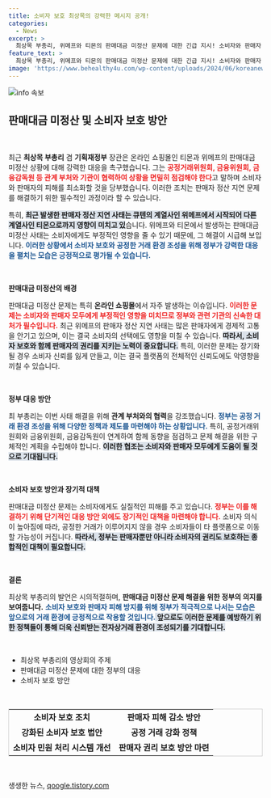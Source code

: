 ```yaml
---
title: 소비자 보호 최상목의 강력한 메시지 공개!
categories:
  - News
excerpt: >
  최상목 부총리, 위메프와 티몬의 판매대금 미정산 문제에 대한 긴급 지시! 소비자와 판매자 보호를 위한 강력한 점검 요청으로 전자상거래 시장의 불안이 해소될까? 지금, 상황을 확인하세요!
feature_text: >
  최상목 부총리, 위메프와 티몬의 판매대금 미정산 문제에 대한 긴급 지시! 소비자와 판매자 보호를 위한 강력한 점검 요청으로 전자상거래 시장의 불안이 해소될까? 지금, 상황을 확인하세요!
image: 'https://www.behealthy4u.com/wp-content/uploads/2024/06/koreanews.jpg'
---
```


<p><img src="https://www.behealthy4u.com/wp-content/uploads/2024/06/koreanews.jpg" alt="info 속보" /></p>

<h2 data-ke-size="size26">판매대금 미정산 및 소비자 보호 방안</h2>

<p data-ke-size="size16">&nbsp;</p>

<p data-ke-size="size16">최근 <b>최상목 부총리</b> 겸 <b>기획재정부</b> 장관은 온라인 쇼핑몰인 티몬과 위메프의 판매대금 미정산 상황에 대해 강력한 대응을 촉구했습니다. 그는 <b><span style="color: #ee2323;">공정거래위원회, 금융위원회, 금융감독원 등 관계 부처와 기관이 협력하여 상황을 면밀히 점검해야 한다</span></b>고 말하며 소비자와 판매자의 피해를 최소화할 것을 당부했습니다. 이러한 조치는 판매자 정산 지연 문제를 해결하기 위한 필수적인 과정이라 할 수 있습니다.</p>

<p data-ke-size="size16">특히, <b><span style="background-color: #21538527;">최근 발생한 판매자 정산 지연 사태는 큐텐의 계열사인 위메프에서 시작되어 다른 계열사인 티몬으로까지 영향이 미치고 있</span></b>습니다. 위메프와 티몬에서 발생하는 판매대금 미정산 사태는 소비자에게도 부정적인 영향을 줄 수 있기 때문에, 그 해결이 시급해 보입니다. <b><span style="color: #1a5490;">이러한 상황에서 소비자 보호와 공정한 거래 환경 조성을 위해 정부가 강력한 대응을 펼치는 모습은 긍정적으로 평가될 수 있습니다.</span></b></p>

<p data-ke-size="size16">&nbsp;</p>

<p><b>판매대금 미정산의 배경</b></p>

<p data-ke-size="size16">판매대금 미정산 문제는 특히 <b>온라인 쇼핑몰</b>에서 자주 발생하는 이슈입니다. <b><span style="color: #ee2323;">이러한 문제는 소비자와 판매자 모두에게 부정적인 영향을 미치므로 정부와 관련 기관의 신속한 대처가 필수입니다.</span></b> 최근 위메프의 판매자 정산 지연 사태는 많은 판매자에게 경제적 고통을 안기고 있으며, 이는 결국 소비자의 선택에도 영향을 미칠 수 있습니다. <b><span style="background-color: #21538527;">따라서, 소비자 보호와 함께 판매자의 권리를 지키는 노력이 중요합니다.</span></b> 특히, 이러한 문제는 장기화될 경우 소비자 신뢰를 잃게 만들고, 이는 결국 플랫폼의 전체적인 신뢰도에도 악영향을 끼칠 수 있습니다.</p>

<p data-ke-size="size16">&nbsp;</p>

<p><b>정부 대응 방안</b></p>

<p data-ke-size="size16">최 부총리는 이번 사태 해결을 위해 <b>관계 부처와의 협력</b>을 강조했습니다. <b><span style="color: #1a5490;">정부는 공정 거래 환경 조성을 위해 다양한 정책과 제도를 마련해야 하는 상황입니다.</span></b> 특히, 공정거래위원회와 금융위원회, 금융감독원이 연계하여 함께 동향을 점검하고 문제 해결을 위한 구체적인 계획을 수립해야 합니다. <b><span style="background-color: #21538527;">이러한 협조는 소비자와 판매자 모두에게 도움이 될 것으로 기대됩니다.</span></b></p>

<p data-ke-size="size16">&nbsp;</p>

<p><b>소비자 보호 방안과 장기적 대책</b></p>

<p data-ke-size="size16">판매대금 미정산 문제는 소비자에게도 실질적인 피해를 주고 있습니다. <b><span style="color: #ee2323;">정부는 이를 해결하기 위해 단기적인 대응 방안 외에도 장기적인 대책을 마련해야 합니다.</span></b> 소비자 의식이 높아짐에 따라, 공정한 거래가 이루어지지 않을 경우 소비자들이 타 플랫폼으로 이동할 가능성이 커집니다. <b><span style="background-color: #21538527;">따라서, 정부는 판매자뿐만 아니라 소비자의 권리도 보호하는 종합적인 대책이 필요합니다.</span></b></p>

<p data-ke-size="size16">&nbsp;</p>

<p><b>결론</b></p>

<p data-ke-size="size16">최상목 부총리의 발언은 시의적절하며, <b>판매대금 미정산 문제 해결을 위한 정부의 의지를 보여줍니다.</b> <b><span style="color: #1a5490;">소비자 보호와 판매자 피해 방지를 위해 정부가 적극적으로 나서는 모습은 앞으로의 거래 환경에 긍정적으로 작용할 것입니다.</span></b><b><span style="background-color: #21538527;"> 앞으로도 이러한 문제를 예방하기 위한 정책들이 통해 더욱 신뢰받는 전자상거래 환경이 조성되기를 기대합니다.</span></b></p>

<p data-ke-size="size16">&nbsp;</p>

<ul>
<li>최상목 부총리의 영상회의 주제</li>
<li>판매대금 미정산 문제에 대한 정부의 대응</li>
<li>소비자 보호 방안</li>
</ul>

<p data-ke-size="size16">&nbsp;</p>

<table style="width: 100%; border: 1px solid #ccc;">
<tr>
<td style="text-align: center; height: 17px;"><b>소비자 보호 조치</b></td>
<td style="text-align: center; height: 17px;"><b>판매자 피해 감소 방안</b></td>
</tr>
<tr>
<td style="text-align: center; height: 17px;"><b>강화된 소비자 보호 법안</b></td>
<td style="text-align: center; height: 17px;"><b>공정 거래 강화 정책</b></td>
</tr>
<tr>
<td style="text-align: center; height: 17px;"><b>소비자 민원 처리 시스템 개선</b></td>
<td style="text-align: center; height: 17px;"><b>판매자 권리 보호 방안 마련</b></td>
</tr>
</table>

<p data-ke-size="size16">&nbsp;</p>
생생한 뉴스, <a href="https://qoogle.tistory.com" rel="dofollow">qoogle.tistory.com</a>


